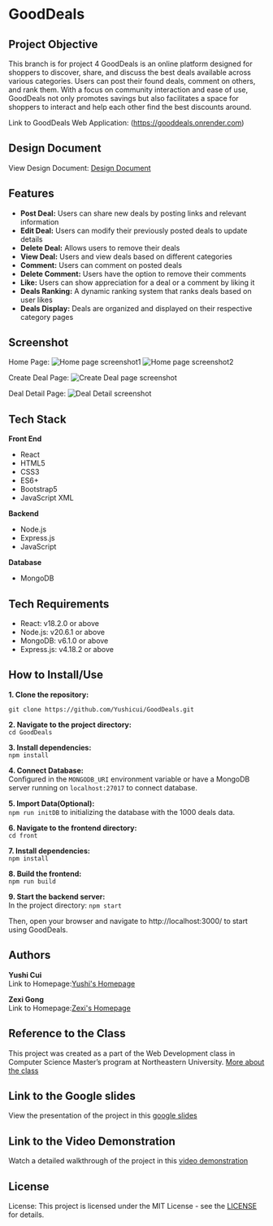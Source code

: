 # GoodDeals

## Project Objective

This branch is for project 4
GoodDeals is an online platform designed for shoppers to discover, share, and discuss the best deals available across various categories. Users can post their found deals, comment on others, and rank them. With a focus on community interaction and ease of use, GoodDeals not only promotes savings but also facilitates a space for shoppers to interact and help each other find the best discounts around.

Link to GoodDeals Web Application: (https://gooddeals.onrender.com)

## Design Document

View Design Document: [Design Document](https://docs.google.com/document/d/1L9pRUgOllCcjh4FPXOf4n7vzCFfgaMXvKw62Ob7jRd0/edit?usp=sharing)

## Features

- **Post Deal:** Users can share new deals by posting links and relevant information
- **Edit Deal:** Users can modify their previously posted deals to update details
- **Delete Deal:** Allows users to remove their deals
- **View Deal:** Users and view deals based on different categories
- **Comment:** Users can comment on posted deals
- **Delete Comment:** Users have the option to remove their comments
- **Like:** Users can show appreciation for a deal or a comment by liking it
- **Deals Ranking:** A dynamic ranking system that ranks deals based on user likes
- **Deals Display:** Deals are organized and displayed on their respective category pages

## Screenshot

Home Page:
![Home page screenshot1](https://github.com/Yushicui/GoodDeals/blob/main/screenshot/Homepage.jpg)
![Home page screenshot2](https://github.com/Yushicui/GoodDeals/blob/main/screenshot/HomePage2.jpg)

Create Deal Page:
![Create Deal page screenshot](https://github.com/Yushicui/GoodDeals/blob/main/screenshot/CreateDealPage.jpg)

Deal Detail Page:
![Deal Detail screenshot](https://github.com/Yushicui/GoodDeals/blob/main/screenshot/DealDetailPage.jpg)

## Tech Stack

**Front End**

- React
- HTML5
- CSS3
- ES6+
- Bootstrap5
- JavaScript XML

**Backend**

- Node.js
- Express.js
- JavaScript

**Database**

- MongoDB

## Tech Requirements
- React: v18.2.0 or above
- Node.js: v20.6.1 or above
- MongoDB: v6.1.0 or above
- Express.js: v4.18.2 or above

## How to Install/Use

**1. Clone the repository:** <br>

`git clone https://github.com/Yushicui/GoodDeals.git`

**2. Navigate to the project directory:** <br>
`cd GoodDeals`

**3. Install dependencies:** <br>
`npm install`

**4. Connect Database:** <br>
Configured in the `MONGODB_URI` environment variable or have a MongoDB server running on `localhost:27017` to connect database.

**5. Import Data(Optional):** <br>
`npm run initDB` to initializing the database with the 1000 deals data.

**6. Navigate to the frontend directory:** <br>
`cd front`

**7. Install dependencies:** <br>
`npm install`

**8. Build the frontend:** <br>
`npm run build`

**9. Start the backend server:** <br>
In the project directory: `npm start`

Then, open your browser and navigate to http://localhost:3000/ to start using GoodDeals.

## Authors

**Yushi Cui**<br>
Link to Homepage:[Yushi's Homepage](https://yushicui.github.io/MyHomePage/)<br>

**Zexi Gong**<br>
Link to Homepage:[Zexi's Homepage](https://zexigong-ne.github.io/)<br>

## Reference to the Class

This project was created as a part of the Web Development class in Computer Science Master’s program at Northeastern University. [More about the class](https://johnguerra.co/classes/webDevelopment_fall_2023/)

## Link to the Google slides

View the presentation of the project in this [google slides](https://docs.google.com/presentation/d/1Co03Snc30ntdBwIYP4DPWdYoVIXBXR4g2RQfKjlzYpU/edit?usp=sharing)

## Link to the Video Demonstration

Watch a detailed walkthrough of the project in this [video demonstration](https://youtu.be/bLCbPwpOJ14)

## License

License: This project is licensed under the MIT License - see the [LICENSE](https://github.com/Yushicui/GoodDeals/blob/main/LICENSE) for details.
